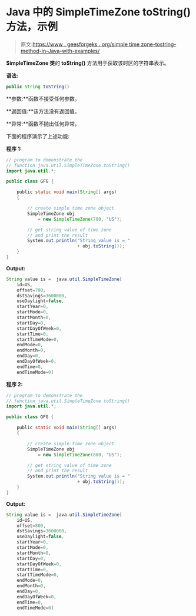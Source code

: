 # Java 中的 SimpleTimeZone toString()方法，示例

> 原文:[https://www . geesforgeks . org/simple time zone-tostring-method-in-Java-with-examples/](https://www.geeksforgeeks.org/simpletimezone-tostring-method-in-java-with-examples/)

**SimpleTimeZone 类**的 **toString()** 方法用于获取该时区的字符串表示。

**语法:**

```java
public String toString()

```

**参数:**函数不接受任何参数。

**返回值:**该方法没有返回值。

**异常:**函数不抛出任何异常。

下面的程序演示了上述功能:

**程序 1:**

```java
// program to demonstrate the
// function java.util.SimpleTimeZone.toString()
import java.util.*;

public class GFG {

    public static void main(String[] args)
    {

        // create simple time zone object
        SimpleTimeZone obj
            = new SimpleTimeZone(700, "US");

        // get string value of time zone
        // and print the result
        System.out.println("String value is = "
                           + obj.toString());
    }
}
```

**Output:**

```java
String value is =  java.util.SimpleTimeZone[
    id=US,
    offset=700,
    dstSavings=3600000,
    useDaylight=false,
    startYear=0,
    startMode=0,
    startMonth=0,
    startDay=0,
    startDayOfWeek=0,
    startTime=0,
    startTimeMode=0,
    endMode=0,
    endMonth=0,
    endDay=0,
    endDayOfWeek=0,
    endTime=0,
    endTimeMode=0]

```

**程序 2:**

```java
// program to demonstrate the
// function java.util.SimpleTimeZone.toString()
import java.util.*;

public class GFG {

    public static void main(String[] args)
    {

        // create simple time zone object
        SimpleTimeZone obj
            = new SimpleTimeZone(800, "US");

        // get string value of time zone
        // and print the result
        System.out.println("String value is = "
                           + obj.toString());
    }
}
```

**Output:**

```java
String value is =  java.util.SimpleTimeZone[
    id=US,
    offset=800,
    dstSavings=3600000,
    useDaylight=false,
    startYear=0,
    startMode=0,
    startMonth=0,
    startDay=0,
    startDayOfWeek=0,
    startTime=0,
    startTimeMode=0,
    endMode=0,
    endMonth=0,
    endDay=0,
    endDayOfWeek=0,
    endTime=0,
    endTimeMode=0]

```